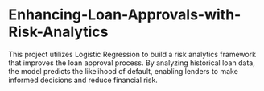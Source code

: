 # Enhancing-Loan-Approvals-with-Risk-Analytics
This project utilizes Logistic Regression to build a risk analytics framework that improves the loan approval process. By analyzing historical loan data, the model predicts the likelihood of default, enabling lenders to make informed decisions and reduce financial risk.
